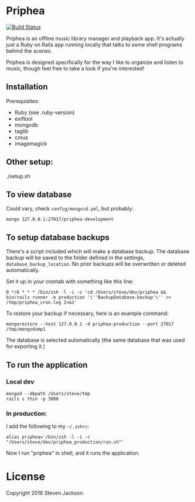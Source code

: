 # Priphea

[![Build Status](https://travis-ci.org/stevejackson/priphea.svg?branch=travis-ci)](https://travis-ci.org/stevejackson/priphea)

Priphea is an offline music library manager and playback app.
It's actually just a Ruby on Rails app running locally that talks to some shell programs behind the scenes.

Priphea is designed specifically for the way I like to organize and listen to music, though feel free to take a look if you're interested!

## Installation

Prerequisites:

* Ruby (see .ruby-version)
* exiftool
* mongodb
* taglib
* cmus
* imagemagick

## Other setup:

./setup.sh

## To view database

Could vary, check `config/mongoid.yml`, but probably:

```
mongo 127.0.0.1:27017/priphea-development
```

## To setup database backups

There's a script included which will make a database backup.
The database backup will be saved to the folder defined in the settings,
`database_backup_location`. No prior backups will be overwritten or deleted
automatically.

Set it up in your crontab with something like this line:

```
0 */6 * * * /bin/zsh -l -i -c 'cd /Users/steve/dev/priphea && bin/rails runner -e production '\''BackupDatabase.backup'\'' >> /tmp/priphea_cron.log 2>&1'
```

To restore your backup if necessary, here is an example command:

```
mongorestore --host 127.0.0.1 -d priphea-production --port 27017 /tmp/mongodump1
```

The database is selected automatically (the same database that was used for exporting it.)


## To run the application

### Local dev

```
mongod --dbpath /Users/steve/tmp
rails s thin -p 3000
```

### In production:

I add the following to my `~/.zshrc`:

```
alias priphea='/bin/zsh -l -i -c "/Users/steve/dev/priphea_production/run.sh"'
```

Now I run "priphea" in shell, and it runs the application.

# License

Copyright 2016 Steven Jackson.

